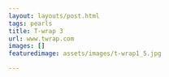 ```yaml
---
layout: layouts/post.html
tags: pearls
title: T-wrap 3
url: www.twrap.com
images: []
featuredimage: assets/images/t-wrap1_5.jpg

---
```

